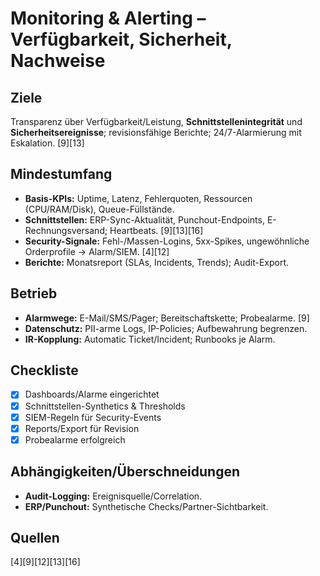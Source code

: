 # Monitoring & Alerting – Verfügbarkeit, Sicherheit, Nachweise

## Ziele
Transparenz über Verfügbarkeit/Leistung, **Schnittstellenintegrität** und **Sicherheitsereignisse**; revisionsfähige Berichte; 24/7-Alarmierung mit Eskalation. [9][13]

## Mindestumfang
- **Basis-KPIs:** Uptime, Latenz, Fehlerquoten, Ressourcen (CPU/RAM/Disk), Queue-Füllstände.  
- **Schnittstellen:** ERP-Sync-Aktualität, Punchout-Endpoints, E-Rechnungsversand; Heartbeats. [9][13][16]  
- **Security-Signale:** Fehl-/Massen-Logins, 5xx-Spikes, ungewöhnliche Orderprofile → Alarm/SIEM. [4][12]  
- **Berichte:** Monatsreport (SLAs, Incidents, Trends); Audit-Export.

## Betrieb
- **Alarmwege:** E-Mail/SMS/Pager; Bereitschaftskette; Probealarme. [9]  
- **Datenschutz:** PII-arme Logs, IP-Policies; Aufbewahrung begrenzen.  
- **IR-Kopplung:** Automatic Ticket/Incident; Runbooks je Alarm.

## Checkliste
- [x] Dashboards/Alarme eingerichtet  
- [x] Schnittstellen-Synthetics & Thresholds  
- [x] SIEM-Regeln für Security-Events  
- [x] Reports/Export für Revision  
- [x] Probealarme erfolgreich

## Abhängigkeiten/Überschneidungen
- **Audit-Logging:** Ereignisquelle/Correlation.  
- **ERP/Punchout:** Synthetische Checks/Partner-Sichtbarkeit.

## Quellen
[4][9][12][13][16]
